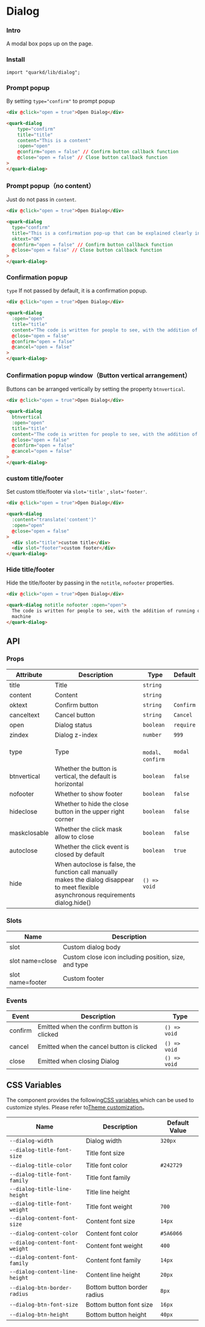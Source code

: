 # Dialog

### Intro

A modal box pops up on the page.

### Install

```tsx
import "quarkd/lib/dialog";
```

### Prompt popup

By setting `type="confirm"` to prompt popup

```html
<div @click="open = true">Open Dialog</div>

<quark-dialog
    type="confirm"
    title="title"
    content="This is a content"
    :open="open"
    @confirm="open = false" // Confirm button callback function
    @close="open = false" // Close button callback function
>
</quark-dialog>
```

### Prompt popup（no content）

Just do not pass in `content`.

```html
<div @click="open = true">Open Dialog</div>

<quark-dialog
  type="confirm"
  title="This is a confirmation pop-up that can be explained clearly in one sentence, so only the title"
  oktext="OK"
  @confirm="open = false" // Confirm button callback function
  @close="open = false" // Close button callback function
>
</quark-dialog>
```

### Confirmation popup

`type` If not passed by default, it is a confirmation popup.

```html
<div @click="open = true">Open Dialog</div>

<quark-dialog
  :open="open"
  title="title"
  content="The code is written for people to see, with the addition of running on the machine"
  @close="open = false"
  @confirm="open = false"
  @cancel="open = false"
>
</quark-dialog>
```

### Confirmation popup window（Button vertical arrangement）

Buttons can be arranged vertically by setting the property `btnvertical`.

```html
<div @click="open = true">Open Dialog</div>

<quark-dialog
  btnvertical
  :open="open"
  title="title"
  content="The code is written for people to see, with the addition of running on the machine"
  @close="open = false"
  @confirm="open = false"
  @cancel="open = false"
>
</quark-dialog>
```

### custom title/footer

Set custom title/footer via `slot='title'` , `slot='footer'`.

```html
<div @click="open = true">Open Dialog</div>

<quark-dialog
  :content="translate('content')"
  :open="open"
  @close="open = false"
>
  <div slot="title">custom title</div>
  <div slot="footer">custom footer</div>
</quark-dialog>
```

### Hide title/footer

Hide the title/footer by passing in the `notitle`, `nofooter` properties.

```html
<div @click="open = true">Open Dialog</div>

<quark-dialog notitle nofooter :open="open">
  The code is written for people to see, with the addition of running on the
  machine
</quark-dialog>
```

## API

### Props

| Attribute    | Description                                                                                                                             | Type                | Default   |
| ------------ | --------------------------------------------------------------------------------------------------------------------------------------- | ------------------- | --------- |
| title        | Title                                                                                                                                   | `string`            |
| content      | Content                                                                                                                                 | `string`            |
| oktext       | Confirm button                                                                                                                          | `string `           | `Confirm` |
| canceltext   | Cancel button                                                                                                                           | `string `           | `Cancel`  |
| open         | Dialog status                                                                                                                           | `boolean `          | `require` |
| zindex       | Dialog z-index                                                                                                                          | `number`            | `999`     |
| type         | Type                                                                                                                                    | ` modal`、`confirm` | `modal`   |
| btnvertical  | Whether the button is vertical, the default is horizontal                                                                               | `boolean`           | `false`   |
| nofooter     | Whether to show footer                                                                                                                  | `boolean`           | `false`   |
| hideclose    | Whether to hide the close button in the upper right corner                                                                              | `boolean`           | `false`   |
| maskclosable | Whether the click mask allow to close                                                                                                   | `boolean`           | `false`   |
| autoclose    | Whether the click event is closed by default                                                                                            | `boolean`           | `true`    |
| hide         | When autoclose is false, the function call manually makes the dialog disappear to meet flexible asynchronous requirements dialog.hide() | `() => void`        |

### Slots

| Name             | Description                                          |
| ---------------- | ---------------------------------------------------- |
| slot             | Custom dialog body                                   |
| slot name=close  | Custom close icon including position, size, and type |
| slot name=footer | Custom footer                                        |

### Events

| Event   | Description                                | Type         |
| ------- | ------------------------------------------ | ------------ |
| confirm | Emitted when the confirm button is clicked | `() => void` |
| cancel  | Emitted when the cancel button is clicked  | `() => void` |
| close   | Emitted when closing Dialog                | `() => void` |

## CSS Variables

The component provides the following[CSS variables](https://developer.mozilla.org/zh-CN/docs/Web/CSS/Using_CSS_custom_properties),which can be used to customize styles. Please refer to[Theme customization](#/zh-CN/guide/theme)。

| Name                           | Description                 | Default Value |
| ------------------------------ | --------------------------- | ------------- |
| `--dialog-width`               | Dialog width                | `320px`       |
| `--dialog-title-font-size`     | Title font size             |
| `--dialog-title-color`         | Title font color            | `#242729`     |
| `--dialog-title-font-family`   | Title font family           |
| `--dialog-title-line-height`   | Title line height           |
| `--dialog-title-font-weight`   | Title font weight           | `700`         |
| `--dialog-content-font-size`   | Content font size           | `14px`        |
| `--dialog-content-color`       | Content font color          | `#5A6066`     |
| `--dialog-content-font-weight` | Content font weight         | `400`         |
| `--dialog-content-font-family` | Content font family         | `14px`        |
| `--dialog-content-line-height` | Content line height         | `20px`        |
| `--dialog-btn-border-radius`   | Bottom button border radius | `8px`         |
| `--dialog-btn-font-size`       | Bottom button font size     | `16px`        |
| `--dialog-btn-height`          | Bottom button height        | `40px`        |

